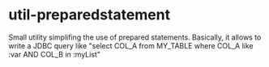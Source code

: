 util-preparedstatement
======================

Small utility simplifing the use of prepared statements. Basically, it allows to write a JDBC query like "select COL_A from MY_TABLE where COL_A like :var AND COL_B in :myList" 
